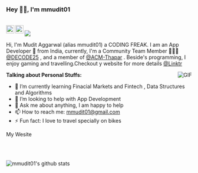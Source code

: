 ### Hey 👋🏽, I'm mmudit01

<br/>
<a href="https://www.linkedin.com/in/mudit-aggarwal-549b44158/">
  <img align="left" alt="Mudit's LinkdeIN" width="22px" src="https://cdn.jsdelivr.net/npm/simple-icons@v3/icons/linkedin.svg" />
</a>

<a href="https://www.instagram.com/mudit.aggarwal.23/">
  <img align="left" alt="Mudit's Instagram" width="22px" src="https://cdn.jsdelivr.net/npm/simple-icons@v3/icons/instagram.svg" />
</a>

![](https://visitor-badge.glitch.me/badge?page_id=mmudit01.mmudit01)
<br />

Hi, I'm Mudit Aggarwal (alias mmudit01) a CODING FREAK. I am an App Developer 🚀 from India, currently, I'm a Community Team Member 🙍🏽‍♂️ [@DECODE25](https://github.com/DECODE25) , and a member of [@ACM-Thapar](https://github.com/ACM-Thapar) . Beside's programming, I enjoy gaming and travelling.Checkout y website for more details [@Linktr](https://linktr.ee/mmudit01)

  <img align="right" alt="GIF" src="https://media.giphy.com/media/jTNG3RF6EwbkpD4LZx/giphy.gif" />
  
**Talking about Personal Stuffs:**

- 🌱 I’m currently learning Finacial Markets and Fintech , Data Structures and Algorithms
- 🤔 I’m looking to help with App Development
- 💬 Ask me about anything, I am happy to help
- 📫 How to reach me: mmudit01@gmail.com
- ⚡ Fun fact: I love to travel specially on bikes

My Wesite

<br>
<br>

![mmudit01's github stats](https://github-readme-stats.vercel.app/api?username=mmudit01&show_icons=true&theme=tokyonight&locale=en&count_private=true%22%20alt=%22mmudit01)
